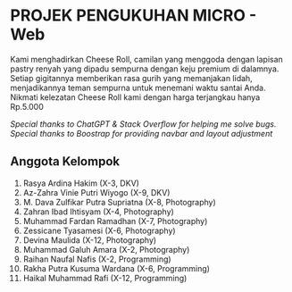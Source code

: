 # PROJEK PENGUKUHAN MICRO - Web

Kami menghadirkan Cheese Roll, camilan yang menggoda dengan lapisan pastry renyah yang dipadu sempurna dengan keju premium di dalamnya. Setiap gigitannya memberikan rasa gurih yang memanjakan lidah, menjadikannya teman sempurna untuk menemani waktu santai Anda. Nikmati kelezatan Cheese Roll kami dengan harga terjangkau hanya Rp.5.000

*Special thanks to ChatGPT & Stack Overflow for helping me solve bugs.* <br>
*Special thanks to Boostrap for providing navbar and layout adjustment*

## Anggota Kelompok

1. Rasya Ardina Hakim	(X-3,	DKV)
2. Az-Zahra Vinie Putri Wiyogo	(X-9,	DKV)
3. M. Dava Zulfikar Putra Supriatna	(X-8,	Photography)
4. Zahran Ibad Ihtisyam	(X-4,	Photography)
5. Muhammad Fardan Ramadhan	(X-7,	Photography)
6. Zessicane Tyasamesi	(X-6,	Photography)
7. Devina Maulida	(X-12,	Photography)
8. Muhammad Galuh Amara	(X-2,	Photography)
9. Raihan Naufal Nafis	(X-2,	Programming)
10. Rakha Putra Kusuma Wardana	(X-6,	Programming)
11. Haikal Muhammad Rafi	(X-12,	Programming)

